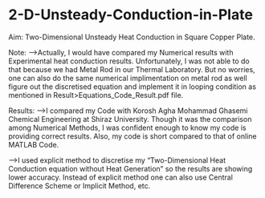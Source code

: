 # 2-D-Unsteady-Conduction-in-Plate

Aim: Two-Dimensional Unsteady Heat Conduction in Square Copper Plate.

Note: 
-->Actually, I would have compared my Numerical results with Experimental heat conduction results. Unfortunately, I was not able to do that because we had Metal Rod in our Thermal Laboratory. But no worries, one can also do the same numerical implimentation on metal rod as well figure out the discretised equation and implement it in looping condition as mentioned in Result>Equations_Code_Result.pdf file.

Results: 
-->I compared my Code with Korosh Agha Mohammad Ghasemi Chemical Engineering at Shiraz University. Though it was the comparison among Numerical Methods, I was confident enough to know my code is providing correct results. Also, my code is short compared to that of online MATLAB Code.

-->I used explicit method to discretise my “Two-Dimensional Heat Conduction equation without Heat Generation” so the results are showing lower accuracy. Instead of explicit method one can also use Central Difference Scheme or Implicit Method, etc. 
